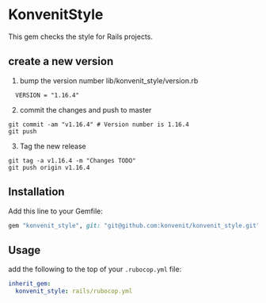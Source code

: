 # KonvenitStyle

This gem checks the style for Rails projects.

## create a new version

1. bump the version number lib/konvenit_style/version.rb
```
  VERSION = "1.16.4"
```

2. commit the changes and push to master
```
git commit -am "v1.16.4" # Version number is 1.16.4
git push
```

3. Tag the new release

```
git tag -a v1.16.4 -m "Changes TODO"
git push origin v1.16.4
```

## Installation

Add this line to your Gemfile:

```ruby
gem "konvenit_style", git: "git@github.com:konvenit/konvenit_style.git", require: false
```

## Usage


add the following to the top of your `.rubocop.yml` file:

```yaml
inherit_gem:
  konvenit_style: rails/rubocop.yml
```
